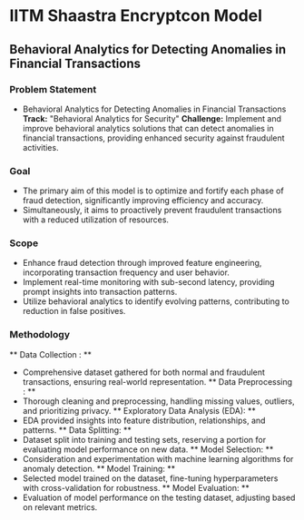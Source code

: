 # IITM Shaastra Encryptcon Model
## Behavioral Analytics for Detecting Anomalies in Financial Transactions
### Problem Statement
- Behavioral Analytics for Detecting Anomalies in Financial Transactions 
**Track:** "Behavioral Analytics for Security"
**Challenge:** Implement and improve behavioral analytics solutions that can detect anomalies in financial transactions, providing enhanced security against fraudulent activities.
### Goal
- The primary aim of this model is to optimize and fortify each phase of fraud detection, significantly improving efficiency and accuracy. 
- Simultaneously, it aims to proactively prevent fraudulent transactions with a reduced utilization of resources.
### Scope
- Enhance fraud detection through improved feature engineering, incorporating transaction frequency and user behavior.
- Implement real-time monitoring with sub-second latency, providing prompt insights into transaction patterns.
- Utilize behavioral analytics to identify evolving patterns, contributing to  reduction in false positives.
### Methodology
** Data Collection : **
- Comprehensive dataset gathered for both normal and fraudulent transactions, ensuring real-world representation.
** Data Preprocessing : **
- Thorough cleaning and preprocessing, handling missing values, outliers, and prioritizing privacy.
** Exploratory Data Analysis (EDA): **
- EDA provided insights into feature distribution, relationships, and patterns.
** Data Splitting: **
- Dataset split into training and testing sets, reserving a portion for evaluating model performance on new data.
** Model Selection: **
- Consideration and experimentation with machine learning algorithms for anomaly detection.
** Model Training: **
- Selected model trained on the dataset, fine-tuning hyperparameters with cross-validation for robustness.
** Model Evaluation:  **
- Evaluation of model performance on the testing dataset, adjusting based on relevant metrics.




